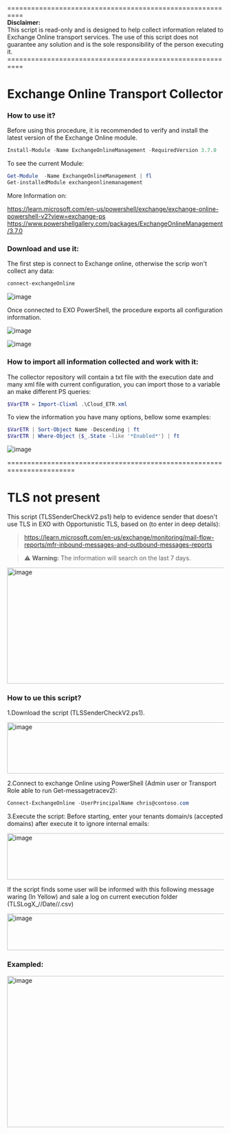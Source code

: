 <p>==========================================================<br><strong>Disclaimer:</strong><br>This script is read-only and is designed to help collect information related to Exchange Online transport services. The use of this script does not guarantee any solution and is the sole responsibility of the person executing it.<br>==========================================================</p>

# Exchange Online Transport Collector

### How to use it?
Before using this procedure, it is recommended to verify and install the latest version of the Exchange Online module.
```powershell
Install-Module -Name ExchangeOnlineManagement -RequiredVersion 3.7.0
```
To see the current Module:
```powershell
Get-Module  -Name ExchangeOnlineManagement | fl
Get-installedModule exchangeonlinemanagement
```
More Information on: 

https://learn.microsoft.com/en-us/powershell/exchange/exchange-online-powershell-v2?view=exchange-ps
https://www.powershellgallery.com/packages/ExchangeOnlineManagement/3.7.0

### Download and use it:
The first step is connect to Exchange online, otherwise the scrip won't collect any data:
```powershell
connect-exchangeOnline
```
![image](https://github.com/user-attachments/assets/80b3d151-ee51-45eb-9a97-353c7eaadfc8)

Once connected to EXO PowerShell, the procedure exports all configuration information.

![image](https://github.com/user-attachments/assets/e9d6ad17-fbfb-4713-8e22-c49232488ef6)

![image](https://github.com/user-attachments/assets/76b801c6-81c1-422e-a118-b518246fc5f4)

### How to import all information collected and work with it:
The collector repository will contain a txt file with the execution date and many xml file with current configuration, you can import those to a variable an make different PS queries:
```powershell
$VarETR = Import-Clixml .\Cloud_ETR.xml
```
To view the information you have many options, bellow some examples:
```powershell
$VarETR | Sort-Object Name -Descending | ft 
$VarETR | Where-Object {$_.State -like '*Enabled*'} | ft
```
![image](https://github.com/user-attachments/assets/2bdd18a5-5ff3-45ef-8711-72dc7e105efc)

=======================================================================

# TLS not present
This script (TLSSenderCheckV2.ps1) help to evidence sender that doesn't use TLS in EXO with Opportunistic TLS, based on (to enter in deep details):  
> https://learn.microsoft.com/en-us/exchange/monitoring/mail-flow-reports/mfr-inbound-messages-and-outbound-messages-reports

> ⚠️ **Warning:** The information will search on the last 7 days.

<img width="802" height="270" alt="image" src="https://github.com/user-attachments/assets/c8da42be-f440-4060-8a84-d66763c021f7" />

### How to ue this script?

1.Download the script (TLSSenderCheckV2.ps1). 

<img width="1051" height="119" alt="image" src="https://github.com/user-attachments/assets/6b3453f3-7983-4d88-97d0-a5c2030d1c12" />

2.Connect to exchange Online using PowerShell (Admin user or Transport Role able to run Get-messagetracev2):
```powershell
Connect-ExchangeOnline -UserPrincipalName chris@contoso.com
```
3.Execute the script: Before starting, enter your tenants domain/s (accepted domains) after execute it to ignore internal emails:

<img width="565" height="108" alt="image" src="https://github.com/user-attachments/assets/80c6dba8-680a-4ce4-b9f5-916da20a5cec" />

If the script finds some user will be informed with this following message waring (In Yellow) and sale a log on current execution folder (TLSLogX_//Date//.csv)

<img width="861" height="85" alt="image" src="https://github.com/user-attachments/assets/823ed0e4-1aa7-483d-bea2-80072f515681" />

### Exampled:

<img width="985" height="352" alt="image" src="https://github.com/user-attachments/assets/82ecf619-e852-4613-bc73-ae0c5936cdf2" />






